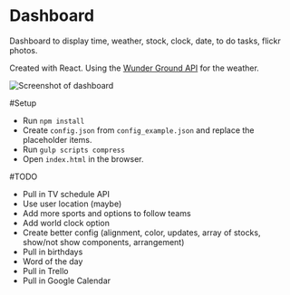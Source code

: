 # Dashboard
Dashboard to display time, weather, stock, clock, date, to do tasks, flickr photos.

Created with React. Using the [Wunder Ground API](http://api.wunderground.com/) for the weather.

![Screenshot of dashboard](https://raw.github.com/ryanburgess/dashboard/master/screenshot.png)

#Setup
* Run `npm install`
* Create `config.json` from `config_example.json` and replace the placeholder items.
* Run `gulp scripts compress`
* Open `index.html` in the browser.

#TODO
* Pull in TV schedule API
* Use user location (maybe)
* Add more sports and options to follow teams
* Add world clock option
* Create better config (alignment, color, updates, array of stocks, show/not show components, arrangement)
* Pull in birthdays
* Word of the day
* Pull in Trello
* Pull in Google Calendar

